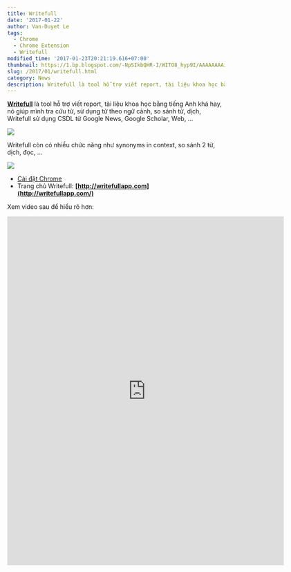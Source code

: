 ```yaml
---
title: Writefull
date: '2017-01-22'
author: Van-Duyet Le
tags:
  - Chrome
  - Chrome Extension
  - Writefull
modified_time: '2017-01-23T20:21:19.616+07:00'
thumbnail: https://1.bp.blogspot.com/-NpSIkbQHR-I/WITO8_hyp9I/AAAAAAAAidY/HYD5rOjVQo4q55AWb297izVxxl4eBnywQCLcB/s1600/80e9cd2e-f410-4f9c-bd12-8c40e9079b56.png
slug: /2017/01/writefull.html
category: News
description: Writefull là tool hỗ trợ viết report, tài liệu khoa học bằng tiếng Anh khá hay, nó giúp mình tra cứu từ, sử dụng từ theo ngữ cảnh, so sánh từ, dịch, Writefull sử dụng CSDL từ Google News, Google Scholar, Web, ...
---
```


**[Writefull](http://writefullapp.com/)** là tool hỗ trợ viết report, tài liệu khoa học bằng tiếng Anh khá hay, nó giúp mình tra cứu từ, sử dụng từ theo ngữ cảnh, so sánh từ, dịch, Writefull sử dụng CSDL từ Google News, Google Scholar, Web, ...

![](https://1.bp.blogspot.com/-NpSIkbQHR-I/WITO8_hyp9I/AAAAAAAAidY/HYD5rOjVQo4q55AWb297izVxxl4eBnywQCLcB/s1600/80e9cd2e-f410-4f9c-bd12-8c40e9079b56.png)

Writefull còn có nhiều chức năng như synonyms in context, so sánh 2 từ, dịch, đọc, ...

![](https://3.bp.blogspot.com/-mAx6OoRaeyU/WITPbbvcrtI/AAAAAAAAidc/CdcXD0b5XmQbhqaOgaMwRnRxydyW6fCQwCLcB/s1600/Screenshot%2Bfrom%2B2017-01-22%2B22-27-23.png)

- [Cài đặt Chrome](https://chrome.google.com/webstore/detail/writefull/aolaabonkiegkggfdgjjehchjmjfanng)
- Trang chủ Writefull: **[http://writefullapp.com](http://writefullapp.com/)**

Xem video sau để hiểu rõ hơn:

<iframe allowfullscreen="" frameborder="0" height="807" mozallowfullscreen="" src="https://player.vimeo.com/video/199801633" webkitallowfullscreen="" width="640"></iframe>
